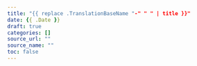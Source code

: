 ```yaml
---
title: "{{ replace .TranslationBaseName "-" " " | title }}"
date: {{ .Date }}
draft: true
categories: []
source_url: ""
source_name: ""
toc: false
---
```

